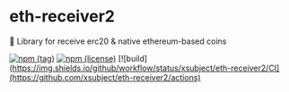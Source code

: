 # eth-receiver2
🚀 Library for receive erc20 &amp; native ethereum-based coins

[![npm (tag)](https://img.shields.io/npm/v/eth-receiver2)](https://www.npmjs.com/package/eth-receiver2)
[![npm (license)](https://img.shields.io/npm/l/eth-receiver2)](https://www.npmjs.com/package/eth-receiver2)
[![build](https://img.shields.io/github/workflow/status/xsubject/eth-receiver2/CI](https://github.com/xsubject/eth-receiver2/actions)



